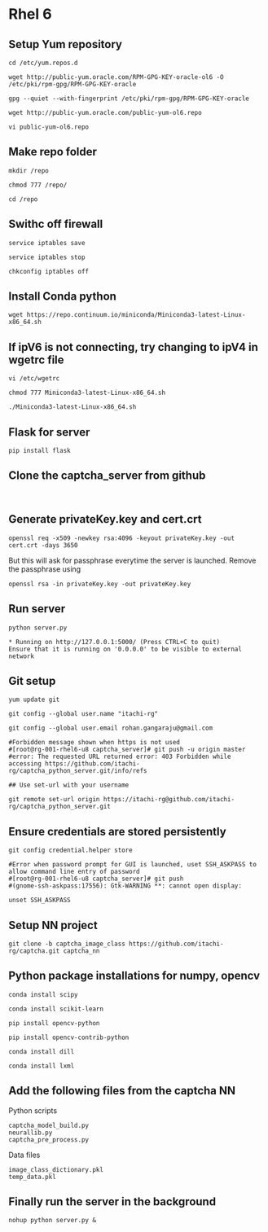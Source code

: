 # Rhel 6

## Setup Yum repository

```
cd /etc/yum.repos.d

wget http://public-yum.oracle.com/RPM-GPG-KEY-oracle-ol6 -O /etc/pki/rpm-gpg/RPM-GPG-KEY-oracle

gpg --quiet --with-fingerprint /etc/pki/rpm-gpg/RPM-GPG-KEY-oracle

wget http://public-yum.oracle.com/public-yum-ol6.repo

vi public-yum-ol6.repo 

```

## Make repo folder

```
mkdir /repo

chmod 777 /repo/

cd /repo
```
## Swithc off firewall
```
service iptables save

service iptables stop

chkconfig iptables off
```
## Install Conda python
```
wget https://repo.continuum.io/miniconda/Miniconda3-latest-Linux-x86_64.sh
```
## If ipV6 is not connecting, try changing to ipV4 in wgetrc file
```
vi /etc/wgetrc 

chmod 777 Miniconda3-latest-Linux-x86_64.sh 

./Miniconda3-latest-Linux-x86_64.sh 
```

## Flask for server

`pip install flask`

## Clone the captcha_server from github

` `

## Generate privateKey.key and cert.crt

`openssl req -x509 -newkey rsa:4096 -keyout privateKey.key -out cert.crt -days 3650`

But this will ask for passphrase everytime the server is launched. Remove the passphrase using 

`openssl rsa -in privateKey.key -out privateKey.key`

## Run server
```
python server.py

* Running on http://127.0.0.1:5000/ (Press CTRL+C to quit)
Ensure that it is running on '0.0.0.0' to be visible to external network

```
## Git setup
```
yum update git

git config --global user.name "itachi-rg"

git config --global user.email rohan.gangaraju@gmail.com

#Forbidden message shown when https is not used 
#[root@rg-001-rhel6-u8 captcha_server]# git push -u origin master
#error: The requested URL returned error: 403 Forbidden while accessing https://github.com/itachi-rg/captcha_python_server.git/info/refs

## Use set-url with your username 

git remote set-url origin https://itachi-rg@github.com/itachi-rg/captcha_python_server.git
```
## Ensure credentials are stored persistently
```
git config credential.helper store

#Error when password prompt for GUI is launched, uset SSH_ASKPASS to allow command line entry of password
#[root@rg-001-rhel6-u8 captcha_server]# git push 
#(gnome-ssh-askpass:17556): Gtk-WARNING **: cannot open display: 

unset SSH_ASKPASS
```
## Setup NN project

`git clone -b captcha_image_class https://github.com/itachi-rg/captcha.git captcha_nn`

## Python package installations for numpy, opencv
```
conda install scipy

conda install scikit-learn

pip install opencv-python

pip install opencv-contrib-python

conda install dill

conda install lxml

```

## Add the following files from the captcha NN 

Python scripts 
``` 
captcha_model_build.py
neurallib.py
captcha_pre_process.py
```

Data files
```
image_class_dictionary.pkl
temp_data.pkl
```


## Finally run the server in the background
```
nohup python server.py &
```


